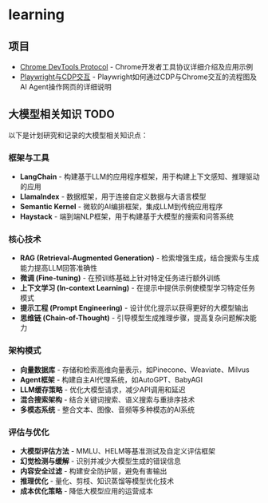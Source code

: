 # learning

## 项目

- [Chrome DevTools Protocol](./chrome-devtools-protocol/README.md) - Chrome开发者工具协议详细介绍及应用示例
- [Playwright与CDP交互](./playwright/README.md) - Playwright如何通过CDP与Chrome交互的流程图及AI Agent操作网页的详细说明

## 大模型相关知识 TODO

以下是计划研究和记录的大模型相关知识点：

### 框架与工具
- **LangChain** - 构建基于LLM的应用程序框架，用于构建上下文感知、推理驱动的应用
- **LlamaIndex** - 数据框架，用于连接自定义数据与大语言模型
- **Semantic Kernel** - 微软的AI编排框架，集成LLM到传统应用程序
- **Haystack** - 端到端NLP框架，用于构建基于大模型的搜索和问答系统

### 核心技术
- **RAG (Retrieval-Augmented Generation)** - 检索增强生成，结合搜索与生成能力提高LLM回答准确性
- **微调 (Fine-tuning)** - 在预训练基础上针对特定任务进行额外训练
- **上下文学习 (In-context Learning)** - 在提示中提供示例使模型学习特定任务模式
- **提示工程 (Prompt Engineering)** - 设计优化提示以获得更好的大模型输出
- **思维链 (Chain-of-Thought)** - 引导模型生成推理步骤，提高复杂问题解决能力

### 架构模式
- **向量数据库** - 存储和检索高维向量表示，如Pinecone、Weaviate、Milvus
- **Agent框架** - 构建自主AI代理系统，如AutoGPT、BabyAGI
- **LLM缓存策略** - 优化大模型请求，减少API调用和延迟
- **混合搜索架构** - 结合关键词搜索、语义搜索与重排序技术
- **多模态系统** - 整合文本、图像、音频等多种模态的AI系统

### 评估与优化
- **大模型评估方法** - MMLU、HELM等基准测试及自定义评估框架
- **幻觉检测与缓解** - 识别并减少大模型生成的错误信息
- **内容安全过滤** - 构建安全防护层，避免有害输出
- **推理优化** - 量化、剪枝、知识蒸馏等模型优化技术
- **成本优化策略** - 降低大模型应用的运营成本